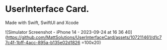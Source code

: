 # UserInterface Card. 

Made with Swift, SwiftUI and Xcode

![Simulator Screenshot - iPhone 14 - 2023-09-24 at 16 36 40](https://github.com/MattSolutions/UserInterfaceCard/assets/107211461/d1c77c4f-1bff-4acc-895a-b135e02d1826 =100x20)

